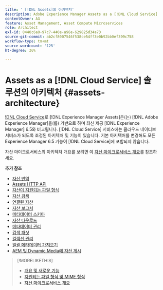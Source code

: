```yaml
---
title: ' [!DNL Assets]의 아키텍처'
description: Adobe Experience Manager Assets as a [!DNL Cloud Service] 아키텍처
contentOwner: AG
feature: Asset Management, Asset Compute Microservices
role: Architect
exl-id: 0440c6a0-97c7-440e-a96e-629825d34a73
source-git-commit: ab2cf8007546f538ce54ff3e0b92bb0ef399c758
workflow-type: tm+mt
source-wordcount: '125'
ht-degree: 36%

---
```


# Assets as a [!DNL Cloud Service] 솔루션의 아키텍처 {#assets-architecture}

[!DNL Cloud Service](으)로 [!DNL Experience Manager Assets]은(는) [!DNL Adobe Experience Manager]을(를) 기반으로 하며 최신 제공 [!DNL Experience Manager] 6.5와 비교됩니다. [!DNL Cloud Service] 서비스에는 클라우드 네이티브 서비스가 되도록 조정된 아키텍처 및 기능이 있습니다. 기본 아키텍처를 변경해도 모든 Experience Manager 6.5 기능이 [!DNL Cloud Service]에 포함되지 않습니다.

자산 마이크로서비스의 아키텍처 개요를 보려면 이 [자산 마이크로서비스 개요](asset-microservices-overview.md#asset-microservices-architecture)를 참조하세요.

**추가 참조**

* [자산 번역](translate-assets.md)
* [Assets HTTP API](mac-api-assets.md)
* [자산이 지원되는 파일 형식](file-format-support.md)
* [자산 검색](search-assets.md)
* [연결된 자산](use-assets-across-connected-assets-instances.md)
* [자산 보고서](asset-reports.md)
* [메타데이터 스키마](metadata-schemas.md)
* [자산 다운로드](download-assets-from-aem.md)
* [메타데이터 관리](manage-metadata.md)
* [검색 패싯](search-facets.md)
* [컬렉션 관리](manage-collections.md)
* [일괄 메타데이터 가져오기](metadata-import-export.md)
* [AEM 및 Dynamic Media에 자산 게시](/help/assets/publish-assets-to-aem-and-dm.md)

>[!MORELIKETHIS]
>
>* [개요 및 새로운 기능](/help/assets/overview.md)
>* [지원되는 파일 형식 및 MIME 형식](file-format-support.md)
>* [자산 마이크로서비스 개요](asset-microservices-overview.md)

